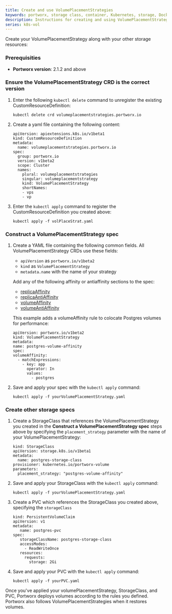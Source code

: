 ```yaml
---
title: Create and use VolumePlacementStrategies
keywords: portworx, storage class, container, Kubernetes, storage, Docker, k8s, flexvol, pv, persistent disk,StatefulSets, volume placement
description: Instructions for creating and using VolumePlacementStrategies.
series: k8s-vol
---
```


Create your VolumePlacementStrategy along with your other storage resources:

### Prerequisities

* **Portworx version**: 2.1.2 and above

### Ensure the VolumePlacementStrategy CRD is the correct version

1. Enter the following `kubectl delete` command to unregister the existing CustomResourceDefinition:

      ```text
      kubectl delete crd volumeplacementstrategies.portworx.io
      ```

2. Create a yaml file containing the following content:

      ```text
      apiVersion: apiextensions.k8s.io/v1beta1
      kind: CustomResourceDefinition
      metadata:
        name: volumeplacementstrategies.portworx.io
      spec:
        group: portworx.io
        version: v1beta2
        scope: Cluster
        names:
          plural: volumeplacementstrategies
          singular: volumeplacementstrategy
          kind: VolumePlacementStrategy
          shortNames:
          - vps
          - vp
      ```
3. Enter the `kubectl apply` command to register the CustomResourceDefinition you created above:

      ```text
      kubectl apply -f volPlaceStrat.yaml
      ```

### Construct a VolumePlacementStrategy spec

1. Create a YAML file containing the following common fields. All VolumePlacementStrategy CRDs use these fields:

      * `apiVersion` as `portworx.io/v1beta2`
      * `kind` as `VolumePlacementStrategy`
      * `metadata.name` with the name of your strategy

      Add any of the following affinity or antiaffinity sections to the spec:

      * [replicaAffinity](/portworx-install-with-kubernetes/storage-operations/create-pvcs/volume-placement-strategies/crd-reference#replicaaffinity)
      * [replicaAntiAffinity](/portworx-install-with-kubernetes/storage-operations/create-pvcs/volume-placement-strategies/crd-reference#replicaantiaffinity)
      * [volumeAffinity](/portworx-install-with-kubernetes/storage-operations/create-pvcs/volume-placement-strategies/crd-reference#volumeaffinity)
      * [volumeAntiAffinity](/portworx-install-with-kubernetes/storage-operations/create-pvcs/volume-placement-strategies/crd-reference#volumeantiaffinity)

      This example adds a volumeAffinity rule to colocate Postgres volumes for performance:

      ```text
      apiVersion: portworx.io/v1beta2
      kind: VolumePlacementStrategy
      metadata:
      name: postgres-volume-affinity
      spec:
      volumeAffinity:
        - matchExpressions:
          - key: app
            operator: In
            values:
              - postgres
      ```

3. Save and apply your spec with the `kubectl apply` command:

      ```text
      kubectl apply -f yourVolumePlacementStrategy.yaml
      ```

### Create other storage specs

1. Create a StorageClass that references the VolumePlacementStrategy you created in the **Construct a VolumePlacementStrategy spec** steps above by specifying the `placement_strategy` parameter with the name of your VolumePlacementStrategy:

      ```text
      kind: StorageClass
      apiVersion: storage.k8s.io/v1beta1
      metadata:
        name: postgres-storage-class
      provisioner: kubernetes.io/portworx-volume
      parameters:
        placement_strategy: "postgres-volume-affinity"
      ```
2. Save and apply your StorageClass with the `kubectl apply` command:

      ```text
      kubectl apply -f yourVolumePlacementStrategy.yaml
      ```
3. Create a PVC which references the StorageClass you created above, specifying the `storageClass`

      ```text
      kind: PersistentVolumeClaim
      apiVersion: v1
      metadata:
         name: postgres-pvc
      spec:
         storageClassName: postgres-storage-class
         accessModes:
           - ReadWriteOnce
         resources:
           requests:
             storage: 2Gi
      ```
4. Save and apply your PVC with the `kubectl apply` command:

      ```text
      kubectl apply -f yourPVC.yaml
      ```

Once you've applied your volumePlacementStrategy, StorageClass, and PVC, Portworx deploys volumes according to the rules you defined. Portworx also follows VolumePlacementStrategies when it restores volumes.
